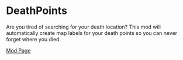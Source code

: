 # DeathPoints
Are you tired of searching for your death location?
This mod will automatically create map labels for your death points so you can never forget where you died.

[Mod Page](https://mods.factorio.com/mod/DeathPoints)
